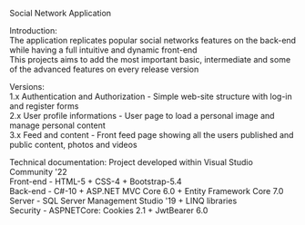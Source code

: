 

Social Network Application

Introduction:\
The application replicates popular social networks features on the back-end while having a full intuitive and dynamic front-end\
This projects aims to add the most important basic, intermediate and some of the advanced features on every release version



Versions:\
1.x Authentication and Authorization - Simple web-site structure with log-in and register forms\
2.x User profile informations - User page to load a personal image and manage personal content\
3.x Feed and content - Front feed page showing all the users published and public content, photos and videos

Technical documentation:
Project developed within Visual Studio Community '22\
Front-end - HTML-5 + CSS-4 + Bootstrap-5.4\
Back-end - C#-10 + ASP.NET MVC Core 6.0 + Entity Framework Core 7.0\
Server - SQL Server Management Studio '19 + LINQ libraries\
Security - ASPNETCore: Cookies 2.1 + JwtBearer 6.0
